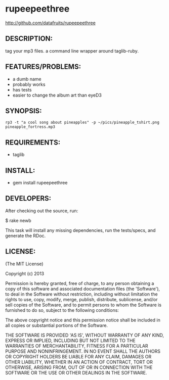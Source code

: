 # rupeepeethree

http://github.com/datafruits/rupeepeethree

## DESCRIPTION:

tag your mp3 files. a command line wrapper around taglib-ruby.

## FEATURES/PROBLEMS:

* a dumb name
* probably works
* has tests
* easier to change the album art than eyeD3 

## SYNOPSIS:

`rp3 -t "a cool song about pineapples" -p ~/pics/pineapple_tshirt.png pineapple_fortress.mp3`

## REQUIREMENTS:

* taglib

## INSTALL:

* gem install rupeepeethree

## DEVELOPERS:

After checking out the source, run:

  $ rake newb

This task will install any missing dependencies, run the tests/specs,
and generate the RDoc.

## LICENSE:

(The MIT License)

Copyright (c) 2013

Permission is hereby granted, free of charge, to any person obtaining
a copy of this software and associated documentation files (the
'Software'), to deal in the Software without restriction, including
without limitation the rights to use, copy, modify, merge, publish,
distribute, sublicense, and/or sell copies of the Software, and to
permit persons to whom the Software is furnished to do so, subject to
the following conditions:

The above copyright notice and this permission notice shall be
included in all copies or substantial portions of the Software.

THE SOFTWARE IS PROVIDED 'AS IS', WITHOUT WARRANTY OF ANY KIND,
EXPRESS OR IMPLIED, INCLUDING BUT NOT LIMITED TO THE WARRANTIES OF
MERCHANTABILITY, FITNESS FOR A PARTICULAR PURPOSE AND NONINFRINGEMENT.
IN NO EVENT SHALL THE AUTHORS OR COPYRIGHT HOLDERS BE LIABLE FOR ANY
CLAIM, DAMAGES OR OTHER LIABILITY, WHETHER IN AN ACTION OF CONTRACT,
TORT OR OTHERWISE, ARISING FROM, OUT OF OR IN CONNECTION WITH THE
SOFTWARE OR THE USE OR OTHER DEALINGS IN THE SOFTWARE.
